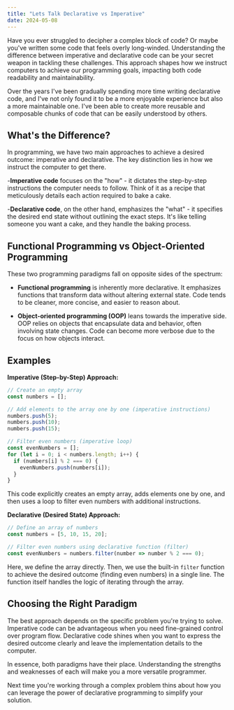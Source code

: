 ```yaml
---
title: "Lets Talk Declarative vs Imperative"
date: 2024-05-08
---
```


Have you ever struggled to decipher a complex block of code? Or maybe 
you've written some code that feels overly long-winded. Understanding the 
difference between imperative and declarative code can be your secret 
weapon in tackling these challenges. This approach shapes how we instruct 
computers to achieve our programming goals, impacting both code readability 
and maintainability. 

Over the years I've been gradually spending more time writing declarative 
code, and  I've not only found it to be a more enjoyable experience but also
a more maintainable one. I've been able to create more reusable and 
composable chunks of code that can be easily understood by others.

## What's the Difference?

In programming, we have two main approaches to achieve a desired outcome: 
imperative and declarative. The key distinction lies in how we instruct the 
computer to get there.

-**Imperative code** focuses on the "how" - it dictates the step-by-step 
instructions the computer needs to follow. Think of it as a recipe that 
meticulously details each action required to bake a cake.

-**Declarative code**, on the other hand, emphasizes the "what" - it 
specifies the desired end state without outlining the exact steps. It's like 
telling someone you want a cake, and they handle the baking process.

## Functional Programming vs Object-Oriented Programming

These two programming paradigms fall on opposite sides of the spectrum:

- **Functional programming** is inherently more declarative. It emphasizes 
functions that transform data without altering external state. Code tends 
to be cleaner, more concise, and easier to reason about.

- **Object-oriented programming (OOP)** leans towards the imperative side. 
OOP relies on objects that encapsulate data and behavior, often involving 
state changes. Code can become more verbose due to the focus on how 
objects interact.

## Examples

**Imperative (Step-by-Step) Approach:**

```javascript
// Create an empty array
const numbers = [];

// Add elements to the array one by one (imperative instructions)
numbers.push(5);
numbers.push(10);
numbers.push(15);

// Filter even numbers (imperative loop)
const evenNumbers = [];
for (let i = 0; i < numbers.length; i++) {
  if (numbers[i] % 2 === 0) {
    evenNumbers.push(numbers[i]);
  }
}
```

This code explicitly creates an empty array, adds elements one by one, and then uses a loop to filter even numbers with additional instructions.

**Declarative (Desired State) Approach:**

```javascript
// Define an array of numbers
const numbers = [5, 10, 15, 20];

// Filter even numbers using declarative function (filter)
const evenNumbers = numbers.filter(number => number % 2 === 0);
```

Here, we define the array directly. Then, we use the built-in `filter` function to achieve the desired outcome (finding even numbers) in a single line. The function itself handles the logic of iterating through the array.

## Choosing the Right Paradigm

The best approach depends on the specific problem you're trying to solve. 
Imperative code can be advantageous when you need fine-grained control 
over program flow. Declarative code shines when you want to express the 
desired outcome clearly and leave the implementation details to the computer.

In essence, both paradigms have their place. Understanding the strengths 
and weaknesses of each will make you a more versatile programmer.

Next time you're working through a complex problem thins about how you can
leverage the power of declarative programming to simplify your solution.
